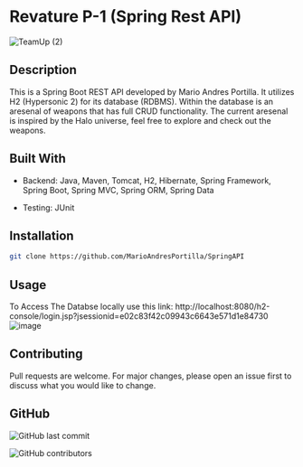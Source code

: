 # Revature P-1 (Spring Rest API)
![TeamUp (2)](https://user-images.githubusercontent.com/75400065/160467822-4ccfdcb5-766c-4f28-8151-a2e175205db3.gif)



## Description
This is a Spring Boot REST API developed by Mario Andres Portilla. It utilizes H2 (Hypersonic 2) for its database (RDBMS). Within the database is an aresenal of weapons that has full CRUD functionality. 
The current aresenal is inspired by the Halo universe, feel free to explore and check out the weapons. 


## Built With

- Backend:
Java, Maven, Tomcat, H2, Hibernate, Spring Framework, Spring Boot, Spring MVC, Spring ORM, Spring Data 

- Testing:
JUnit


## Installation


```bash
git clone https://github.com/MarioAndresPortilla/SpringAPI
```

## Usage
To Access The Databse locally use this link:
http://localhost:8080/h2-console/login.jsp?jsessionid=e02c83f42c09943c6643e571d1e84730
![image](https://user-images.githubusercontent.com/75400065/160505187-15236f49-8b4b-4b03-ad21-254234e0c3f4.png)

## Contributing
Pull requests are welcome. For major changes, please open an issue first to discuss what you would like to change.


## GitHub 

![GitHub last commit](https://img.shields.io/github/last-commit/MarioAndresPortilla/SpringAPI)

![GitHub contributors](https://img.shields.io/github/commit-activity/y/MarioAndresPortilla/SpringAPI)
